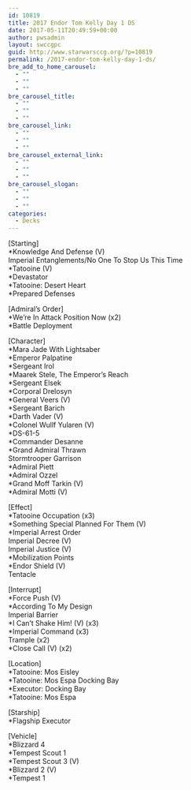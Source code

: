 ```yaml
---
id: 10819
title: 2017 Endor Tom Kelly Day 1 DS
date: 2017-05-11T20:49:59+00:00
author: pwsadmin
layout: swccgpc
guid: http://www.starwarsccg.org/?p=10819
permalink: /2017-endor-tom-kelly-day-1-ds/
bre_add_to_home_carousel:
  - ""
  - ""
  - ""
bre_carousel_title:
  - ""
  - ""
  - ""
bre_carousel_link:
  - ""
  - ""
  - ""
bre_carousel_external_link:
  - ""
  - ""
  - ""
bre_carousel_slogan:
  - ""
  - ""
  - ""
categories:
  - Decks
---
```

[Starting]  
*Knowledge And Defense (V)  
Imperial Entanglements/No One To Stop Us This Time  
*Tatooine (V)  
*Devastator  
*Tatooine: Desert Heart  
*Prepared Defenses

[Admiral&#8217;s Order]  
*We&#8217;re In Attack Position Now (x2)  
*Battle Deployment

[Character]  
*Mara Jade With Lightsaber  
*Emperor Palpatine  
*Sergeant Irol  
*Maarek Stele, The Emperor&#8217;s Reach  
*Sergeant Elsek  
*Corporal Drelosyn  
*General Veers (V)  
*Sergeant Barich  
*Darth Vader (V)  
*Colonel Wullf Yularen (V)  
*DS-61-5  
*Commander Desanne  
*Grand Admiral Thrawn  
Stormtrooper Garrison  
*Admiral Piett  
*Admiral Ozzel  
*Grand Moff Tarkin (V)  
*Admiral Motti (V)

[Effect]  
*Tatooine Occupation (x3)  
*Something Special Planned For Them (V)  
*Imperial Arrest Order  
Imperial Decree (V)  
Imperial Justice (V)  
*Mobilization Points  
*Endor Shield (V)  
Tentacle

[Interrupt]  
*Force Push (V)  
*According To My Design  
Imperial Barrier  
*I Can&#8217;t Shake Him! (V) (x3)  
*Imperial Command (x3)  
Trample (x2)  
*Close Call (V) (x2)

[Location]  
*Tatooine: Mos Eisley  
*Tatooine: Mos Espa Docking Bay  
*Executor: Docking Bay  
*Tatooine: Mos Espa

[Starship]  
*Flagship Executor

[Vehicle]  
*Blizzard 4  
*Tempest Scout 1  
*Tempest Scout 3 (V)  
*Blizzard 2 (V)  
*Tempest 1